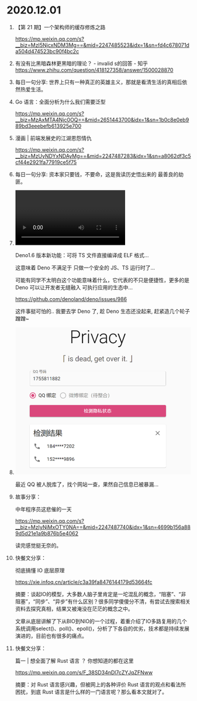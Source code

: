 # 2020.12.01

1. 【第 21 期】一个架构师的缓存修炼之路

   https://mp.weixin.qq.com/s?__biz=MzI5NjcxNDM3Mg==&mid=2247485523&idx=1&sn=fd4c678071da504d474523bc90f4bc2c

2. 有没有比黑暗森林更黑暗的理论？ - invalid s的回答 - 知乎 https://www.zhihu.com/question/418127358/answer/1500028870

3. 每日一句分享: 世界上只有一种真正的英雄主义，那就是看清生活的真相后依然热爱生活。

4. Go 语言：全面分析为什么我们需要泛型

   https://mp.weixin.qq.com/s?__biz=MzAxMTA4Njc0OQ==&mid=2651443700&idx=1&sn=1b0c8e0eb989bd3eeebefb613925e700

5. 漫画 | 前端发展史的江湖恩怨情仇

   https://mp.weixin.qq.com/s?__biz=MzUyNDYxNDAyMg==&mid=2247487283&idx=1&sn=a8062df3c5cf44e2921fa77919ce5f75

6. 每日一句分享: 资本家只要钱，不要命，这是我读历史悟出来的 最善良的劫匪。

7. <video src="docs/EoGMZseXcAcerRi.mp4"></video>

   Deno1.6 版本新功能：可将 TS 文件直接编译成 ELF 格式... 

   这意味着 Deno 不满足于 只做一个安全的 JS、TS 运行时了... 

   可能有同学不太明白这个功能意味着什么，它代表的不只是便捷性，更多的是 Deno 可以让开发者无缝融入 可执行应用的生态中...

   https://github.com/denoland/deno/issues/986 

   这件事挺可怕的.. 我要去学 Deno 了, 趁 Deno 生态还没起来, 赶紧造几个轮子 蹭蹭~

8. ![image-20201201152236021](docs/image-20201201152236021.png)

   最近 QQ 被人脱库了，找个网站一查，果然自己信息已被暴漏...

9. 故事分享：

   中年程序员这悲催的一天

   https://mp.weixin.qq.com/s?__biz=MzIyNjMxOTY0NA==&mid=2247487740&idx=1&sn=4699b156a889d5d21e1a9b876b5e4062

   读完感觉挺无奈的。

10. 快餐文分享：

    彻底搞懂 IO 底层原理

    https://xie.infoq.cn/article/c3a39fa8476144179d53664fc

    摘要：谈起IO的模型，大多数人脑子里肯定是一坨混乱的概念，“阻塞”、“非阻塞”，“同步”、“异步”有什么区别？很多同学傻傻分不清，有尝试去搜索相关资料去探究真相，结果又被淹没在茫茫的概念之中。

    文章从底层讲解了下从BIO到NIO的一个过程，着重介绍了IO多路复用的几个系统调用select()、poll()、epoll()，分析了下各自的优劣，技术都是持续发展演进的，目前也有很多的痛点。

11. 快餐文分享：

    篇一 | 想全面了解 Rust 语言 ？ 你想知道的都在这里

    https://mp.weixin.qq.com/s/F_38SD34nDl7cZYJqZFNww

    摘要：对 Rust 语言感兴趣，但被网上的各种评价 Rust 语言的观点和看法所困扰，到底 Rust 语言是什么样的一门语言呢？那么看本文就对了。